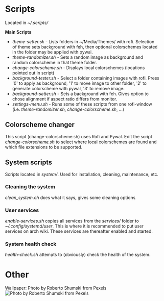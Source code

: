 # Scripts
Located in *~/.scripts/*

**Main Scripts**
* *theme-setter.sh* - Lists folders in ~/Media/Themes/ with rofi. Selection of theme sets background with feh, then optional colorschemes located in the folder may be applied with pywal.
* *theme-randomizer.sh* - Sets a random image as background and random colorscheme in that theme folder. 
* *change-colorscheme.sh* - Displays local colorschemes (locations pointed out in script)
* *background-tester.sh* - Select a folder containing images with rofi. Press '0' to apply as background, '1' to move image to other folder, '2' to generate colorscheme with pywal, '3' to remove image.
* *background-setter.sh* - Sets a background with feh. Gives option to chose alignment if aspect ratio differs from monitor.
* *settings-menu.sh* - Runs some of these scripts from one rofi-window (i.e. *theme-randomizer.sh*, *change-colorscheme.sh*, ...)

## Colorscheme changer
This script (change-colorscheme.sh) uses Rofi and Pywal. 
Edit the script *change-colorscheme.sh* to select where local colorschemes are found and which file extensions to be supported. 

## System scripts
Scripts located in *system/*.
Used for installation, cleaning, maintenance, etc.

### Cleaning the system
*clean_system.ch* does what it says, gives some cleaning options.

### User services
*enable-services.sh* copies all services from the *services/* folder to *~/.config/systemd/user*.
This is where it is recommended to put user services on arch wiki.
These services are thereafter enabled and started.

### System health check
*health-check.sh* attempts to (obviously) check the health of the system.

# Other
Wallpaper: Photo by Roberto Shumski from Pexels
![Photo by Roberto Shumski from Pexels](https://images.pexels.com/photos/1903702/pexels-photo-1903702.jpeg?cs=srgb&dl=blur-breathtaking-clouds-1903702.jpg&fm=jpg)
